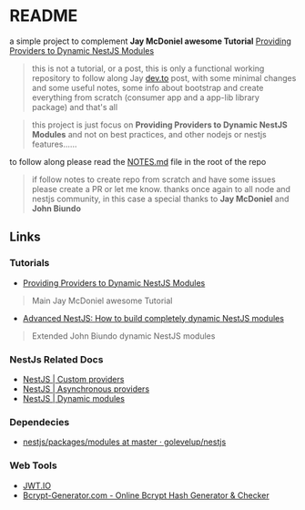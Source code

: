 # README

a simple project to complement **Jay McDoniel awesome Tutorial** [Providing Providers to Dynamic NestJS Modules](https://dev.to/nestjs/providing-providers-to-dynamic-nestjs-modules-1i6n)

> this is not a tutorial, or a post, this is only a functional working repository to follow along Jay [dev.to](https://dev.to) post, with some minimal changes and some useful notes, some info about bootstrap and create everything from scratch (consumer app and a app-lib library package) and that's all

> this project is just focus on **Providing Providers to Dynamic NestJS Modules** and not on best practices, and other nodejs or nestjs features......

to follow along please read the [NOTES.md](NOTES.md) file in the root of the repo

> if follow notes to create repo from scratch and have some issues please create a PR or let me know. thanks once again to all node and nestjs community, in this case a special thanks to **Jay McDoniel** and **John Biundo**

## Links

### Tutorials

- [Providing Providers to Dynamic NestJS Modules](https://dev.to/nestjs/providing-providers-to-dynamic-nestjs-modules-1i6n)

> Main Jay McDoniel awesome Tutorial

- [Advanced NestJS: How to build completely dynamic NestJS modules](https://dev.to/nestjs/advanced-nestjs-how-to-build-completely-dynamic-nestjs-modules-1370)

> Extended John Biundo dynamic NestJS modules

### NestJs Related Docs

- [NestJS | Custom providers](https://docs.nestjs.com/fundamentals/custom-providers)
- [NestJS | Asynchronous providers](https://docs.nestjs.com/fundamentals/async-providers)
- [NestJS | Dynamic modules](https://docs.nestjs.com/fundamentals/dynamic-modules)

### Dependecies

- [nestjs/packages/modules at master · golevelup/nestjs](https://github.com/golevelup/nestjs/tree/master/packages/modules)

### Web Tools

- [JWT.IO](https://jwt.io/)
- [Bcrypt-Generator.com - Online Bcrypt Hash Generator & Checker](https://bcrypt-generator.com/)
